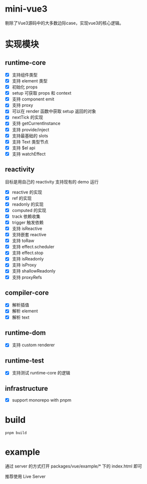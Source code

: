 # mini-vue3

剔除了Vue3源码中的大多数边际case，实现vue3的核心逻辑。



# 实现模块
## runtime-core
- [x] 支持组件类型
- [x] 支持 element 类型
- [x] 初始化 props
- [x] setup 可获取 props 和 context
- [x] 支持 component emit
- [x] 支持 proxy
- [x] 可以在 render 函数中获取 setup 返回的对象
- [x] nextTick 的实现
- [x] 支持 getCurrentInstance
- [x] 支持 provide/inject
- [x] 支持最基础的 slots
- [x] 支持 Text 类型节点
- [x] 支持 $el api
- [x] 支持 watchEffect

## reactivity
目标是用自己的 reactivity 支持现有的 demo 运行
- [x] reactive 的实现
- [x] ref 的实现
- [x] readonly 的实现
- [x] computed 的实现
- [x] track 依赖收集
- [x] trigger 触发依赖
- [x] 支持 isReactive
- [x] 支持嵌套 reactive
- [x] 支持 toRaw
- [x] 支持 effect.scheduler
- [x] 支持 effect.stop
- [x] 支持 isReadonly
- [x] 支持 isProxy
- [x] 支持 shallowReadonly
- [x] 支持 proxyRefs

## compiler-core
- [x] 解析插值
- [x] 解析 element
- [x] 解析 text
## runtime-dom
- [x] 支持 custom renderer
## runtime-test
- [x] 支持测试 runtime-core 的逻辑

## infrastructure
- [x] support monorepo with pnpm

# build
```
pnpm build
```


# example
通过 server 的方式打开 packages/vue/example/* 下的 index.html 即可

 推荐使用 Live Server

